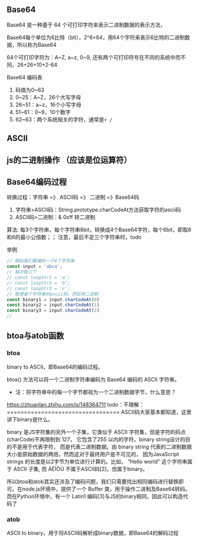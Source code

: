 ## Base64
Base64 是一种基于 64 个可打印字符来表示二进制数据的表示方法，

Base64每个单位为6比特（bit），2^6=64，用64个字符来表示6比特的二进制数据，所以称为Base64

64个可打印字符为：A~Z, a~z, 0~9, 还有两个可打印符号在不同的系统中而不同，26+26+10+2-64

Base64 编码表
1. 码值为0~63
2. 0~25：A~Z，26个大写字母
3. 26~51：a~z，16个小写字母
4. 51~61：0~9，10个数字
5. 62~63：两个系统相关的字符，通常是`+ /`

## ASCII

## js的二进制操作 （应该是位运算符）

## Base64编码过程

转换过程：字符串 =》 ASCII码 =》 二进制 =》Base64码
1. 字符串>ASCII码：String.prototype.charCodeAt方法获取字符的ascii码
2. ASCII码>二进制：& 0xff 转二进制

算法: 每3个字符串，每个字符串8bit，转换成4个Base64字符，每个6bit，即取8和6的最小公倍数；；
注意，最后不足三个字符串时，todo

举例
```ts
// 假如我们要编码一个4个字符串
const input = 'abca';
// 每次取三个
// const loopStr1 = 'a';
// const loopStr2 = 'b';
// const loopStr3 = 'c';
// 取得每个字符串的ascii码，然后转二进制
const binary1 = input.charCodeAt(0)
const binary2 = input.charCodeAt(1)
const binary3 = input.charCodeAt(2)
// 
```

## btoa与atob函数

### btoa
binary to ASCII，即Base64的编码过程。

btoa() 方法可以将一个二进制字符串编码为 Base64 编码的 ASCII 字符串。
- 注：将字符串中的每一个字节都视为一个二进制数据字节，什么意思？

https://zhuanlan.zhihu.com/p/148364711
todo：不理解：=================================
ASCII码大家基本都知道，这里讲下binary是什么。

binary 是JS字符集的另外一个子集，它类似于 ASCII 字符集，但是字符的码点(charCode)不再限制到 127， 它包含了255 以内的字符。binary string设计的目的不是用于代表字符， 而是代表二进制数据。由 binary string 代表的二进制数据大小是原始数据的两倍，然而这对于最终用户是不可见的， 因为JavaScript strings 的长度是以2字节为单位进行计算的。比如， “Hello world” 这个字符串属于 ASCII 子集, 而 ÀÈÌÒÙ 不属于ASCII码[2]，但属于binary。

所以btoa和atob其实还涉及了编码问题，我们只需要找出相同编码进行替换即可。在node.js环境中，提供了一个 Buffer 类，用于操作二进制及Base64转码。而在Python环境中，有一个 Latin1 编码[3]与JS的binary相同，因此可以构造代码了


### atob
ASCII to binary，用于将ASCII码解析成binary数据，即Base64的解码过程